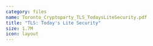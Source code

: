 ```yaml
---
category: files
name: Toronto_Cryptoparty_TLS_TodaysLiteSecurity.pdf
title: "TLS: Today's Lite Security"
size: 1.7M
icon: layout
---
```


